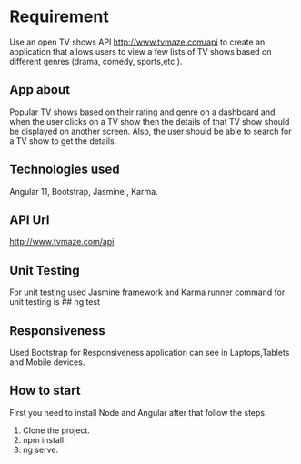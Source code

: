 # Requirement

Use an open TV shows API http://www.tvmaze.com/api to create an application that allows users to view a few lists of TV shows based on different genres (drama, comedy, sports,etc.).

## App about

Popular TV shows based on their rating and genre on a dashboard and when the user clicks on a TV show then the details of that TV show should be displayed on another screen. Also, the user should be able to search for a TV show to get the details.

## Technologies used

Angular 11, Bootstrap, Jasmine , Karma.

## API Url

http://www.tvmaze.com/api

## Unit Testing

For unit testing used Jasmine framework and Karma runner command for unit testing is ## ng test

## Responsiveness

Used Bootstrap for Responsiveness application can see in Laptops,Tablets and Mobile devices.

## How to start

First you need to install Node and Angular after that follow the steps.
1. Clone the project.
2. npm install.
3. ng serve.



